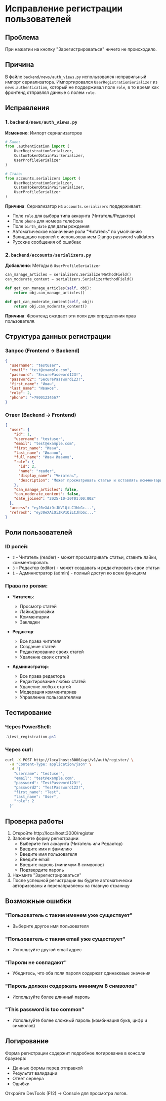 # Исправление регистрации пользователей

## Проблема
При нажатии на кнопку "Зарегистрироваться" ничего не происходило.

## Причина
В файле `backend/news/auth_views.py` использовался неправильный импорт сериализатора. Импортировался `UserRegistrationSerializer` из `news.authentication`, который не поддерживал поле `role`, в то время как фронтенд отправлял данные с полем `role`.

## Исправления

### 1. `backend/news/auth_views.py`
**Изменено**: Импорт сериализаторов
```python
# Было:
from .authentication import (
    UserRegistrationSerializer, 
    CustomTokenObtainPairSerializer,
    UserProfileSerializer
)

# Стало:
from accounts.serializers import (
    UserRegistrationSerializer, 
    CustomTokenObtainPairSerializer,
    UserProfileSerializer
)
```

**Причина**: Сериализатор из `accounts.serializers` поддерживает:
- Поле `role` для выбора типа аккаунта (Читатель/Редактор)
- Поле `phone` для номера телефона
- Поле `birth_date` для даты рождения
- Автоматическое назначение роли "Читатель" по умолчанию
- Валидацию паролей с использованием Django password validators
- Русские сообщения об ошибках

### 2. `backend/accounts/serializers.py`
**Добавлено**: Методы в `UserProfileSerializer`
```python
can_manage_articles = serializers.SerializerMethodField()
can_moderate_content = serializers.SerializerMethodField()

def get_can_manage_articles(self, obj):
    return obj.can_manage_articles()

def get_can_moderate_content(self, obj):
    return obj.can_moderate_content()
```

**Причина**: Фронтенд ожидает эти поля для определения прав пользователя.

## Структура данных регистрации

### Запрос (Frontend → Backend)
```json
{
  "username": "testuser",
  "email": "test@example.com",
  "password": "SecurePassword123!",
  "password2": "SecurePassword123!",
  "first_name": "Иван",
  "last_name": "Иванов",
  "role": 2,
  "phone": "+79001234567"
}
```

### Ответ (Backend → Frontend)
```json
{
  "user": {
    "id": 1,
    "username": "testuser",
    "email": "test@example.com",
    "first_name": "Иван",
    "last_name": "Иванов",
    "full_name": "Иван Иванов",
    "role": {
      "id": 2,
      "name": "reader",
      "display_name": "Читатель",
      "description": "Может просматривать статьи и оставлять комментарии"
    },
    "can_manage_articles": false,
    "can_moderate_content": false,
    "date_joined": "2025-10-30T01:00:00Z"
  },
  "access": "eyJ0eXAiOiJKV1QiLCJhbGc...",
  "refresh": "eyJ0eXAiOiJKV1QiLCJhbGc..."
}
```

## Роли пользователей

### ID ролей:
- `2` - Читатель (reader) - может просматривать статьи, ставить лайки, комментировать
- `3` - Редактор (editor) - может создавать и редактировать свои статьи
- `1` - Администратор (admin) - полный доступ ко всем функциям

### Права по ролям:
- **Читатель**: 
  - Просмотр статей
  - Лайки/дизлайки
  - Комментарии
  - Закладки

- **Редактор**: 
  - Все права читателя
  - Создание статей
  - Редактирование своих статей
  - Удаление своих статей

- **Администратор**: 
  - Все права редактора
  - Редактирование любых статей
  - Удаление любых статей
  - Модерация комментариев
  - Управление пользователями

## Тестирование

### Через PowerShell:
```powershell
.\test_registration.ps1
```

### Через curl:
```bash
curl -X POST http://localhost:8000/api/v1/auth/register/ \
  -H "Content-Type: application/json" \
  -d '{
    "username": "testuser",
    "email": "test@example.com",
    "password": "TestPassword123!",
    "password2": "TestPassword123!",
    "first_name": "Test",
    "last_name": "User",
    "role": 2
  }'
```

## Проверка работы

1. Откройте http://localhost:3000/register
2. Заполните форму регистрации:
   - Выберите тип аккаунта (Читатель или Редактор)
   - Введите имя и фамилию
   - Введите имя пользователя
   - Введите email
   - Введите пароль (минимум 8 символов)
   - Подтвердите пароль
3. Нажмите "Зарегистрироваться"
4. После успешной регистрации вы будете автоматически авторизованы и перенаправлены на главную страницу

## Возможные ошибки

### "Пользователь с таким именем уже существует"
- Выберите другое имя пользователя

### "Пользователь с таким email уже существует"
- Используйте другой email адрес

### "Пароли не совпадают"
- Убедитесь, что оба поля пароля содержат одинаковые значения

### "Пароль должен содержать минимум 8 символов"
- Используйте более длинный пароль

### "This password is too common"
- Используйте более сложный пароль (комбинация букв, цифр и символов)

## Логирование

Форма регистрации содержит подробное логирование в консоли браузера:
- Данные формы перед отправкой
- Результат валидации
- Ответ сервера
- Ошибки

Откройте DevTools (F12) → Console для просмотра логов.
